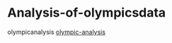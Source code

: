 # Analysis-of-olympicsdata
 olympicanalysis
[olympic-analysis](https://nitinyadav155-analysis-of-olympicsdata-app-gguu4l.streamlit.app/)
